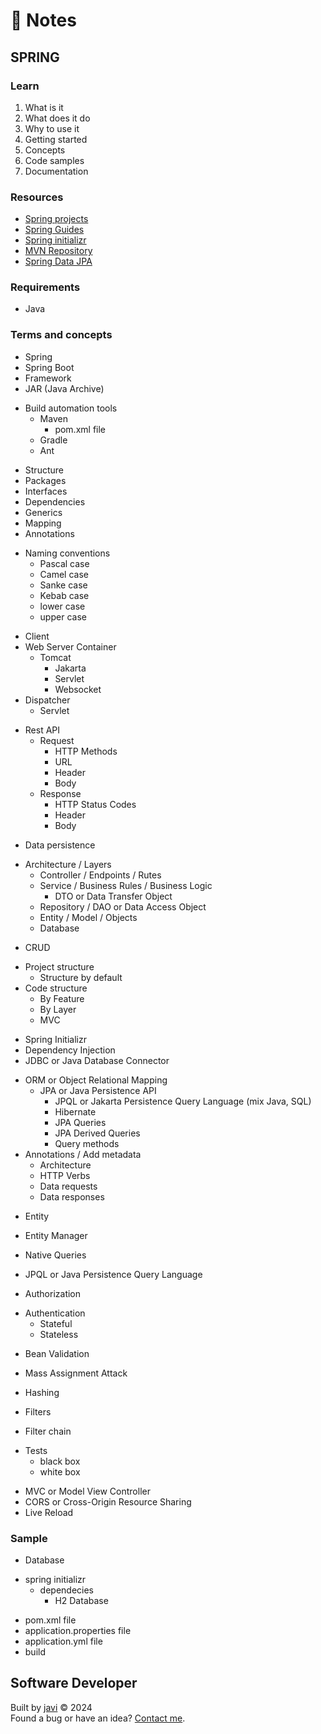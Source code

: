 # :memo: Notes
## SPRING
### Learn
1. What is it
2. What does it do
3. Why to use it
4. Getting started
5. Concepts
6. Code samples
7. Documentation
### Resources
- [Spring projects](https://spring.io/projects)
- [Spring Guides](https://spring.io/guides)
- [Spring initializr](https://start.spring.io/)
- [MVN Repository](https://mvnrepository.com/)
- [Spring Data JPA](https://docs.spring.io/spring-data/jpa/reference/)
### Requirements
- Java
### Terms and concepts
- Spring
- Spring Boot
- Framework
- JAR (Java Archive)
* Build automation tools
  * Maven
    - pom.xml file
  - Gradle
  - Ant
- Structure
- Packages
- Interfaces
- Dependencies
- Generics
- Mapping
- Annotations

* Naming conventions
  - Pascal case
  - Camel case
  - Sanke case
  - Kebab case
  - lower case
  - upper case

- Client
- Web Server Container
  * Tomcat
    - Jakarta
    - Servlet
    - Websocket
- Dispatcher
  - Servlet
* Rest API
  * Request
    - HTTP Methods
    - URL
    - Header
    - Body
  * Response
    - HTTP Status Codes
    - Header
    - Body

- Data persistence
* Architecture / Layers
  - Controller / Endpoints / Rutes
  * Service / Business Rules / Business Logic
    - DTO or Data Transfer Object
  - Repository / DAO or Data Access Object
  - Entity / Model / Objects
  - Database
- CRUD

* Project structure
  - Structure by default
* Code structure
  - By Feature
  - By Layer
  - MVC

- Spring Initializr
- Dependency Injection
- JDBC or Java Database Connector
* ORM or Object Relational Mapping
  * JPA or Java Persistence API
    - JPQL or Jakarta Persistence Query Language (mix Java, SQL)
    - Hibernate
    - JPA Queries
    - JPA Derived Queries
    - Query methods
* Annotations / Add metadata
  - Architecture
  - HTTP Verbs
  - Data requests
  - Data responses

- Entity
- Entity Manager

- Native Queries
- JPQL or Java Persistence Query Language

- Authorization
* Authentication
  - Stateful
  - Stateless

- Bean Validation

- Mass Assignment Attack

- Hashing
- Filters
- Filter chain

* Tests
  - black box
  - white box

- MVC or Model View Controller
- CORS or Cross-Origin Resource Sharing
- Live Reload
### Sample
- Database
* spring initializr
  * dependecies
    - H2 Database
- pom.xml file
- application.properties file
- application.yml file
- build
## Software Developer
Built by [javi](https://github.com/javi0b01/) :copyright: 2024  
Found a bug or have an idea? [Contact me](https://www.linkedin.com/in/javi0b01/).
